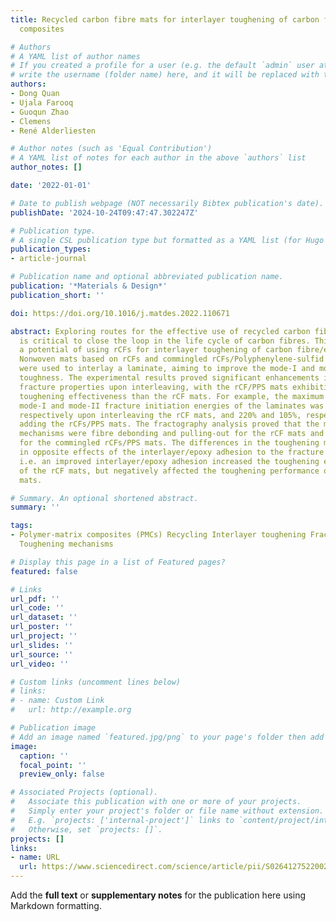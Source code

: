 ```yaml
---
title: Recycled carbon fibre mats for interlayer toughening of carbon fibre/epoxy
  composites

# Authors
# A YAML list of author names
# If you created a profile for a user (e.g. the default `admin` user at `content/authors/admin/`), 
# write the username (folder name) here, and it will be replaced with their full name and linked to their profile.
authors:
- Dong Quan
- Ujala Farooq
- Guoqun Zhao
- Clemens
- René Alderliesten

# Author notes (such as 'Equal Contribution')
# A YAML list of notes for each author in the above `authors` list
author_notes: []

date: '2022-01-01'

# Date to publish webpage (NOT necessarily Bibtex publication's date).
publishDate: '2024-10-24T09:47:47.302247Z'

# Publication type.
# A single CSL publication type but formatted as a YAML list (for Hugo requirements).
publication_types:
- article-journal

# Publication name and optional abbreviated publication name.
publication: '*Materials & Design*'
publication_short: ''

doi: https://doi.org/10.1016/j.matdes.2022.110671

abstract: Exploring routes for the effective use of recycled carbon fibres (rCFs)
  is critical to close the loop in the life cycle of carbon fibres. This work demonstrated
  a potential of using rCFs for interlayer toughening of carbon fibre/epoxy composites.
  Nonwoven mats based on rCFs and commingled rCFs/Polyphenylene-sulfid (PPS) fibres
  were used to interlay a laminate, aiming to improve the mode-I and mode-II fracture
  toughness. The experimental results proved significant enhancements in the interlaminar
  fracture properties upon interleaving, with the rCF/PPS mats exhibiting a more prominent
  toughening effectiveness than the rCF mats. For example, the maximum increase in
  mode-I and mode-II fracture initiation energies of the laminates was 51% and 66%,
  respectively upon interleaving the rCF mats, and 220% and 105%, respectively by
  adding the rCFs/PPS mats. The fractography analysis proved that the main toughening
  mechanisms were fibre debonding and pulling-out for the rCF mats and fibre bridging
  for the commingled rCFs/PPS mats. The differences in the toughening mechanisms resulted
  in opposite effects of the interlayer/epoxy adhesion to the fracture toughness,
  i.e. an improved interlayer/epoxy adhesion increased the toughening effectiveness
  of the rCF mats, but negatively affected the toughening performance of the rCF/PPS
  mats.

# Summary. An optional shortened abstract.
summary: ''

tags:
- Polymer-matrix composites (PMCs) Recycling Interlayer toughening Fracture toughness
  Toughening mechanisms

# Display this page in a list of Featured pages?
featured: false

# Links
url_pdf: ''
url_code: ''
url_dataset: ''
url_poster: ''
url_project: ''
url_slides: ''
url_source: ''
url_video: ''

# Custom links (uncomment lines below)
# links:
# - name: Custom Link
#   url: http://example.org

# Publication image
# Add an image named `featured.jpg/png` to your page's folder then add a caption below.
image:
  caption: ''
  focal_point: ''
  preview_only: false

# Associated Projects (optional).
#   Associate this publication with one or more of your projects.
#   Simply enter your project's folder or file name without extension.
#   E.g. `projects: ['internal-project']` links to `content/project/internal-project/index.md`.
#   Otherwise, set `projects: []`.
projects: []
links:
- name: URL
  url: https://www.sciencedirect.com/science/article/pii/S0264127522002921
---
```


Add the **full text** or **supplementary notes** for the publication here using Markdown formatting.

